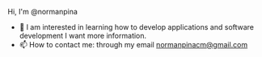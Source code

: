 Hi, I'm @normanpina
  - 👀 I am interested in learning how to develop applications and software development
 I want more information.
  - 📫 How to contact me: through my email normanpinacm@gmail.com

